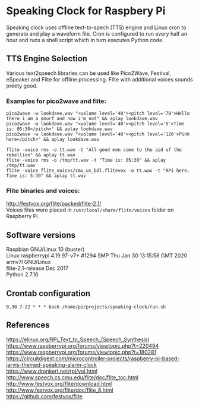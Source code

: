 # Speaking Clock for Raspbery Pi
 
Speaking clock uses offline text-to-spech (TTS) engine and Linux cron to generate and play a waveform file.
Cron is configured to run every half an hour and runs a shell script which in turn executes Python code.

## TTS Engine Selection
Various text2speech libraries can be used like Pico2Wave, Festival, eSpeaker and Flite for offline processing.
Flite with additional voices sounds preety good.

### Examples for pico2wave and flite:

```
pico2wave -w lookdave.wav "<volume level='40'><pitch level='70'>Hello there i am a smurf and now i'm not" && aplay lookdave.wav
pico2wave -w lookdave.wav "<volume level='40'><pitch level='5'>Time is: 05:30</pitch>" && aplay lookdave.wav
pico2wave -w lookdave.wav "<volume level='40'><pitch level='120'>Pink here</pitch>" && aplay lookdave.wav
```
   
```
flite -voice rms -o tt.wav -t "All good men come to the aid of the rebellion" && aplay tt.wav
flite -voice rms -o /tmp/tt.wav -t "Time is: 05:30" && aplay /tmp/tt.wav
flite -voice flite_voices/cmu_us_bdl.flitevox -o tt.wav -t "RPi here. Time is: 5:30" && aplay tt.wav
```
### Flite binaries and voices:
http://festvox.org/flite/packed/flite-2.1/   
Voices files were placed in `/usr/local/share/flite/voices` folder on Raspberry Pi.

## Software versions
Raspbian GNU/Linux 10 (buster)   
Linux raspberrypi 4.19.97-v7+ #1294 SMP Thu Jan 30 13:15:58 GMT 2020 armv7l GNU/Linux   
flite-2.1-release Dec 2017   
Python 2.7.16   

## Crontab configuration
`0,30 7-22 * * * bash /home/pi/projects/speaking-clock/run.sh`

## References
https://elinux.org/RPi_Text_to_Speech_(Speech_Synthesis)   
https://www.raspberrypi.org/forums/viewtopic.php?t=220494   
https://www.raspberrypi.org/forums/viewtopic.php?t=180281   
https://circuitdigest.com/microcontroller-projects/raspberry-pi-based-jarvis-themed-speaking-alarm-clock   
https://www.dronkert.net/rpi/vol.html  
http://www.speech.cs.cmu.edu/flite/doc/flite_toc.html  
http://www.festvox.org/flite/download.html  
http://www.festvox.org/flite/doc/flite_8.html  
https://github.com/festvox/flite  
